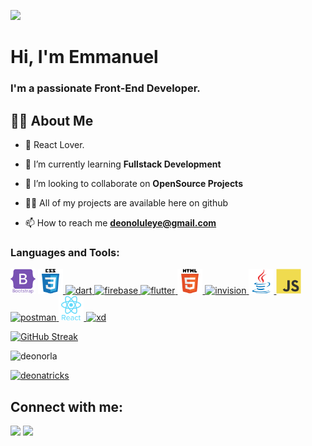 <a href="#"><img width="2rem" height="auto" src="https://i.pinimg.com/564x/63/15/f9/6315f93d083a2897ec9166a08fa8dbe9.jpg" height="2rem"/></a>

<h1 align="left">Hi, I'm Emmanuel</h1>
<h3 align="left">I'm a passionate Front-End Developer.</h3>

   
 
## 🙋‍♂️ About Me

- 🔭 React Lover. 

- 🌱 I’m currently learning **Fullstack Development**

- 👯 I’m looking to collaborate on **OpenSource Projects**

- 👨‍💻 All of my projects are available here on github

- 📫 How to reach me **deonoluleye@gmail.com**



<h3 align="left">Languages and Tools:</h3>
<p align="left">  <img src="https://raw.githubusercontent.com/devicons/devicon/master/icons/bootstrap/bootstrap-plain-wordmark.svg" alt="bootstrap" width="40" height="40"/> </a> <a href="https://www.w3schools.com/css/" target="_blank" rel="noreferrer"> <img src="https://raw.githubusercontent.com/devicons/devicon/master/icons/css3/css3-original-wordmark.svg" alt="css3" width="40" height="40"/> </a> <a href="https://dart.dev" target="_blank" rel="noreferrer"> <img src="https://www.vectorlogo.zone/logos/dartlang/dartlang-icon.svg" alt="dart" width="40" height="40"/> </a> <a href="https://firebase.google.com/" target="_blank" rel="noreferrer"> <img src="https://www.vectorlogo.zone/logos/firebase/firebase-icon.svg" alt="firebase" width="40" height="40"/> </a> <a href="https://flutter.dev" target="_blank" rel="noreferrer"> <img src="https://www.vectorlogo.zone/logos/flutterio/flutterio-icon.svg" alt="flutter" width="40" height="40"/> </a> <a href="https://www.w3.org/html/" target="_blank" rel="noreferrer"> <img src="https://raw.githubusercontent.com/devicons/devicon/master/icons/html5/html5-original-wordmark.svg" alt="html5" width="40" height="40"/> </a> <a href="https://www.invisionapp.com/" target="_blank" rel="noreferrer"> <img src="https://www.vectorlogo.zone/logos/invisionapp/invisionapp-icon.svg" alt="invision" width="40" height="40"/> </a> <a href="https://www.java.com" target="_blank" rel="noreferrer"> <img src="https://raw.githubusercontent.com/devicons/devicon/master/icons/java/java-original.svg" alt="java" width="40" height="40"/> </a> <a href="https://developer.mozilla.org/en-US/docs/Web/JavaScript" target="_blank" rel="noreferrer"> <img src="https://raw.githubusercontent.com/devicons/devicon/master/icons/javascript/javascript-original.svg" alt="javascript" width="40" height="40"/> </a> <a href="https://postman.com" target="_blank" rel="noreferrer"> <img src="https://www.vectorlogo.zone/logos/getpostman/getpostman-icon.svg" alt="postman" width="40" height="40"/> </a> <a href="https://reactjs.org/" target="_blank" rel="noreferrer"> <img src="https://raw.githubusercontent.com/devicons/devicon/master/icons/react/react-original-wordmark.svg" alt="react" width="40" height="40"/> </a> <a href="https://www.adobe.com/products/xd.html" target="_blank" rel="noreferrer"> <img src="https://cdn.worldvectorlogo.com/logos/adobe-xd.svg" alt="xd" width="40" height="40"/> </a> </p>

[![GitHub Streak](http://github-readme-streak-stats.herokuapp.com?user=deonorla&theme=gruvbox&hide_border=true&date_format=M%20j%5B%2C%20Y%5D)](https://git.io/streak-stats)



<p align="left"> <img src="https://komarev.com/ghpvc/?username=deonorla&label=Profile%20views&color=0e75b6&style=flat" alt="deonorla" /> </p>


<p align="left"> <a href="https://twitter.com/deonatricks" target="blank"><img src="https://img.shields.io/twitter/follow/deonatricks?logo=twitter&style=for-the-badge" alt="deonatricks" /></a> </p>

## Connect with me:
<p align="left">

<a href = "https://www.linkedin.com/in/emmanuel-oluleye-5933951b6/"><img src="https://img.icons8.com/fluent/48/000000/linkedin.png"/></a>
<a href = "https://twitter.com/DeonAtricks"><img src="https://img.icons8.com/fluent/48/000000/twitter.png"/></a>
   
</p>


